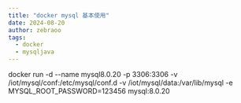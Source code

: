 ```yaml
---
title: "docker mysql 基本使用"
date: 2024-08-20
author: zebraoo
tags:
  - docker
  - mysqljava
---
```



docker  run -d  --name mysql8.0.20  -p 3306:3306 -v /iot/mysql/conf:/etc/mysql/conf.d -v /iot/mysql/data:/var/lib/mysql -e MYSQL_ROOT_PASSWORD=123456   mysql:8.0.20 